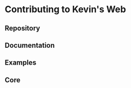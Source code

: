 # Contributing to Kevin's Web

## Repository

## Documentation

## Examples

## Core

<!-- - [Using the VS Code Debugger](./contributing/core/vscode-debugger.md) -->
